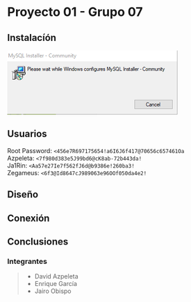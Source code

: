 # Proyecto 01 - Grupo 07
## Instalacíón
    
![](media/Instalacion01.png)



## Usuarios
Root Password: `<456e7R697175654!a6I6J6f417@70656c657461Oa`  
Azpeleta: `<7f980d383e5J99bd6@cK8ab-72b443da!`   
Ja1Rin: `<Aa57e27Ie7f562fJ6d@b9386e!260ba3!`  
Zegameus: `<6f3@Id8647cJ989063e96OOf050da4e2!`



## Diseño

## Conexión

## Conclusiones


### Integrantes
> * David Azpeleta
> * Enrique García
> * Jairo Obispo